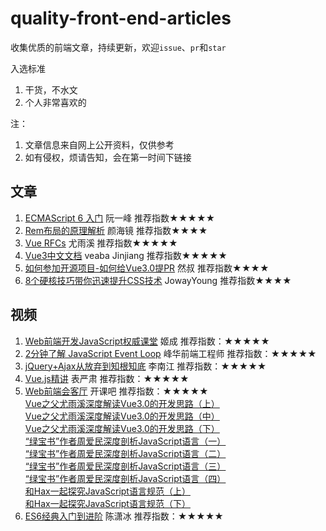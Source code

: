 # quality-front-end-articles
收集优质的前端文章，持续更新，欢迎`issue`、`pr`和`star`

入选标准
1. 干货，不水文
2. 个人非常喜欢的

注：
1. 文章信息来自网上公开资料，仅供参考
2. 如有侵权，烦请告知，会在第一时间下链接

## 文章
1. [ECMAScript 6 入门](https://es6.ruanyifeng.com)   阮一峰  推荐指数★★★★★
2. [Rem布局的原理解析](https://yanhaijing.com/css/2017/09/29/principle-of-rem-layout/)   颜海镜  推荐指数★★★★ 
3. [Vue RFCs](https://github.com/vuejs/rfcs)   尤雨溪  推荐指数★★★★★
4. [Vue3中文文档](https://www.vue3js.cn/docs/zh/guide/introduction.html)   veaba Jinjiang  推荐指数★★★★★  
5. [如何参加开源项目-如何给Vue3.0提PR](https://juejin.cn/post/6844904191744278542)   然叔  推荐指数★★★★  
6. [8个硬核技巧带你迅速提升CSS技术](https://juejin.cn/post/6908879198933221383)   JowayYoung  推荐指数★★★★  
## 视频
1. [Web前端开发JavaScript权威课堂](https://ke.qq.com/course/231577?taid=2841395744442521)  姬成  推荐指数：★★★★★
2. [2分钟了解 JavaScript Event Loop](https://www.bilibili.com/video/BV1kf4y1U7Ln?from=search&seid=2734638953578049157)  峰华前端工程师  推荐指数：★★★★★
3. [jQuery+Ajax从放弃到知根知底](https://www.bilibili.com/video/BV17W41137jn?from=search&seid=14022360126928211379)  李南江  推荐指数：★★★★★
4. [Vue.js精讲](https://www.bilibili.com/video/BV17x411J73h)  表严肃  推荐指数：★★★★★
5. [Web前端会客厅](https://space.bilibili.com/476967789/channel/detail?cid=136330)  开课吧  推荐指数：★★★★★<br>
[Vue之父尤雨溪深度解读Vue3.0的开发思路（上）](https://www.bilibili.com/video/BV1qC4y18721)<br>
[Vue之父尤雨溪深度解读Vue3.0的开发思路（中）](https://www.bilibili.com/video/BV1yK4y1s7Xh)<br>
[Vue之父尤雨溪深度解读Vue3.0的开发思路（下）](https://www.bilibili.com/video/BV1ai4y137pg)<br>
[“绿宝书”作者周爱民深度剖析JavaScript语言（一）](https://www.bilibili.com/video/BV1M5411a7GK)<br>
[“绿宝书”作者周爱民深度剖析JavaScript语言（二）](https://www.bilibili.com/video/BV1MK4y1v7a2)<br>
[“绿宝书”作者周爱民深度剖析JavaScript语言（三）](https://www.bilibili.com/video/BV16k4y117hE)<br>
[“绿宝书”作者周爱民深度剖析JavaScript语言（四）](https://www.bilibili.com/video/BV1sC4y187GW)<br>
[和Hax一起探究JavaScript语言规范（上）](https://www.bilibili.com/video/BV1xT4y1L7ui)<br>
[和Hax一起探究JavaScript语言规范（下）](https://www.bilibili.com/video/BV145411b7ok)
6. [ES6经典入门到进阶](https://ke.qq.com/course/421133?taid=3532215464389901)  陈潇冰  推荐指数：★★★★★
